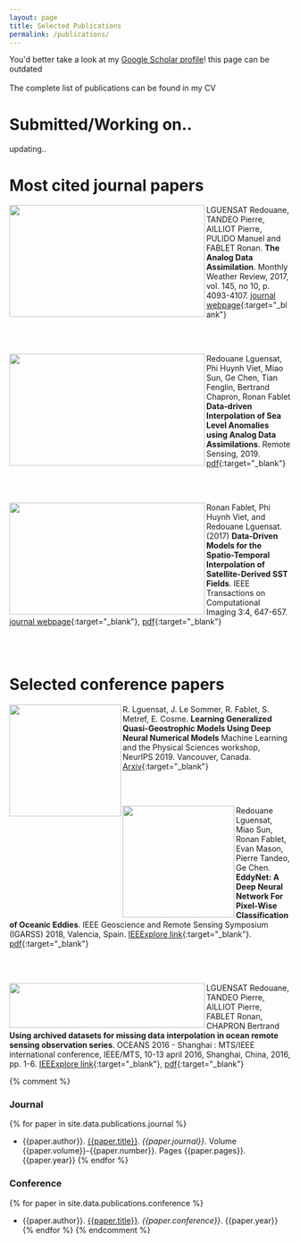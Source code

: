 ```yaml
---
layout: page
title: Selected Publications
permalink: /publications/
---
```


You'd better take a look at my [Google Scholar profile](https://scholar.google.fr/citations?user=DuiyaQoAAAAJ&hl=fr)! this page can be outdated
<br><br>
The complete list of publications can be found in my CV

# Submitted/Working on..

updating..

# Most cited journal papers

<img align="left" src="https://raw.githubusercontent.com/redouanelg/redouanelg.github.io/master/images/publicationimages/analog.png" width="350" height="200"> LGUENSAT Redouane, TANDEO Pierre, AILLIOT Pierre, PULIDO Manuel and FABLET Ronan. **The Analog Data Assimilation**. Monthly Weather Review, 2017, vol. 145, no 10, p. 4093-4107. [journal webpage](http://journals.ametsoc.org/doi/abs/10.1175/MWR-D-16-0441.1){:target="_blank"}

<br><br>

<img align="left" src="https://raw.githubusercontent.com/redouanelg/redouanelg.github.io/master/images/publicationimages/slainterp.png" width="350" height="200"> Redouane Lguensat, Phi Huynh Viet, Miao Sun, Ge Chen, Tian Fenglin, Bertrand Chapron, Ronan Fablet 
**Data-driven Interpolation of Sea Level Anomalies using Analog Data Assimilations**. Remote Sensing, 2019. [pdf](https://hal.archives-ouvertes.fr/hal-01609851){:target="_blank"}

<br><br>

<img align="left" src="https://raw.githubusercontent.com/redouanelg/redouanelg.github.io/master/images/publicationimages/ieeeTCI.png" width="350" height="200"> Ronan Fablet, Phi Huynh Viet, and Redouane Lguensat. (2017) **Data-Driven Models for the Spatio-Temporal Interpolation of Satellite-Derived SST Fields**. IEEE Transactions on Computational Imaging 3:4, 647-657. [journal webpage](http://ieeexplore.ieee.org/document/8025578/){:target="_blank"}, [pdf](https://www.researchgate.net/publication/319474901_Data-driven_Models_for_the_Spatio-Temporal_Interpolation_of_satellite-derived_SST_Fields){:target="_blank"}

<br><br>

# Selected conference papers

<img align="left" src="https://raw.githubusercontent.com/redouanelg/redouanelg.github.io/master/images/publicationimages/QGNET.pdf" width="200" height="200"> R. Lguensat, J. Le Sommer, R. Fablet, S. Metref, E. Cosme. **Learning Generalized
Quasi-Geostrophic Models Using Deep Neural Numerical Models** Machine Learning and
the Physical Sciences workshop, NeurIPS 2019. Vancouver, Canada. [Arxiv](https://arxiv.org/abs/1911.08856){:target="_blank"}

<br><br>

<img align="left" src="https://raw.githubusercontent.com/redouanelg/redouanelg.github.io/master/images/publicationimages/eddynet.jpeg" width="200" height="200"> Redouane Lguensat, Miao Sun, Ronan Fablet, Evan Mason, Pierre Tandeo, Ge Chen. **EddyNet: A Deep Neural Network For Pixel-Wise Classification of Oceanic Eddies**. IEEE Geoscience and Remote Sensing Symposium (IGARSS) 2018, Valencia, Spain. [IEEExplore link](https://ieeexplore.ieee.org/document/8518411){:target="_blank"}. [pdf](https://arxiv.org/abs/1711.03954){:target="_blank"}

<br><br>

<img align="left" src="https://raw.githubusercontent.com/redouanelg/redouanelg.github.io/master/images/publicationimages/oceans2016.PNG" width="350" height="80"> LGUENSAT Redouane, TANDEO Pierre, AILLIOT Pierre, FABLET Ronan, CHAPRON Bertrand
**Using archived datasets for missing data interpolation in ocean remote sensing observation series**. OCEANS 2016 - Shanghai : MTS/IEEE international conference, IEEE/MTS, 10-13 april 2016, Shanghai, China, 2016, pp. 1-6. [IEEExplore link](http://ieeexplore.ieee.org/document/7485433/){:target="_blank"}, [pdf](https://portail.telecom-bretagne.eu/publi/public/fic_download.jsp?id=65287){:target="_blank"}


{% comment %}
### Journal
{% for paper in site.data.publications.journal %}
 * {{paper.author}}. [{{paper.title}}]({{paper.url}}). *{{paper.journal}}*. Volume {{paper.volume}}-{{paper.number}}. Pages {{paper.pages}}. {{paper.year}}
{% endfor %}
### Conference
{% for paper in site.data.publications.conference %}
 * {{paper.author}}. [{{paper.title}}]({{paper.url}}). *{{paper.conference}}*. {{paper.year}}
{% endfor %}
{% endcomment %}

